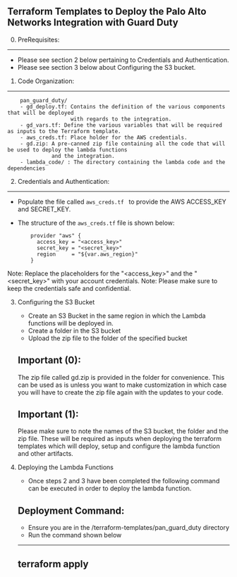 Terraform Templates to Deploy the Palo Alto Networks Integration with Guard Duty
--------------------------------------------------------------------------------

0. PreRequisites:
-------------
 - Please see section 2 below pertaining to Credentials and Authentication.
 - Please see section 3 below about Configuring the S3 bucket.
 
 
1. Code Organization:
-----------------

  ```
      pan_guard_duty/
      - gd_deploy.tf: Contains the definition of the various components that will be deployed
                      with regards to the integration.
      - gd_vars.tf: Define the various variables that will be required as inputs to the Terraform template.
      - aws_creds.tf: Place holder for the AWS credentials.
      - gd.zip: A pre-canned zip file containing all the code that will be used to deploy the lambda functions
                and the integration.
      - lambda_code/ : The directory containing the lambda code and the dependencies
  ```

2. Credentials and Authentication:
----------------------------------

  - Populate the file called ```aws_creds.tf ``` to provide the AWS ACCESS_KEY and SECRET_KEY.

  - The structure of the ```aws_creds.tf``` file is shown below:

    ```
        provider "aws" {
          access_key = "<access_key>"
          secret_key = "<secret_key>"
          region     = "${var.aws_region}"
        }
    ```
    
  Note: Replace the placeholders for the "<access_key>" and the "<secret_key>" with your account credentials. 
  Note: Please make sure to keep the credentials safe and confidential.
  
  
3. Configuring the S3 Bucket

    - Create an S3 Bucket in the same region in which the Lambda functions will be deployed in.
    - Create a folder in the S3 bucket  
    - Upload the zip file to the folder of the specified bucket
    
    Important (0):
    --------------
    
    The zip file called gd.zip is provided in the folder for convenience. This can be used as is unless 
    you want to make customization in which case you will have to create the zip file again with the updates
    to your code.
    
    Important (1):
    ---------- 
    Please make sure to note the names of the S3 bucket, the folder and 
    the zip file. These will be required as inputs when deploying the 
    terraform templates which will deploy, setup and configure the 
    lambda function and other artifacts. 
          

4. Deploying the Lambda Functions

   - Once steps 2 and 3 have been completed the following command can be executed in order to deploy the lambda function. 
   
   Deployment Command:
   -------------------
   
   - Ensure you are in the <some path>/terraform-templates/pan_guard_duty directory
   - Run the command shown below
   -----------------------------
   terraform apply 
   ---------------
